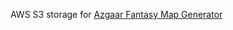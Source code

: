 AWS S3 storage for <a href="https://azgaar.github.io/Fantasy-Map-Generator/">Azgaar Fantasy Map Generator</a>
